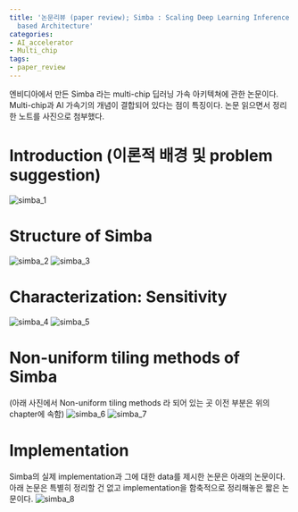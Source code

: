 ```yaml
---
title: '논문리뷰 (paper review); Simba : Scaling Deep Learning Inference with Multi-chip-module
  based Architecture'
categories:
- AI_accelerator
- Multi_chip
tags:
- paper_review
---
```


엔비디아에서 만든 Simba 라는 multi-chip 딥러닝 가속 아키텍쳐에 관한 논문이다. Multi-chip과 AI 가속기의 개념이 결합되어 있다는 점이 특징이다. 논문 읽으면서 정리한 노트를 사진으로 첨부했다. 
# Introduction (이론적 배경 및 problem suggestion)
![simba_1](https://github.com/dhkwon03/dhkwon03.github.io/assets/83265598/7d8c85a0-d84f-4b21-bdf3-9c225d510962)
# Structure of Simba
![simba_2](https://github.com/dhkwon03/dhkwon03.github.io/assets/83265598/f881a304-d01b-4767-b733-1a26cc1ded7b)
![simba_3](https://github.com/dhkwon03/dhkwon03.github.io/assets/83265598/0a160812-5b44-42c7-a41d-e6d5c7d8b0ee)
# Characterization: Sensitivity
![simba_4](https://github.com/dhkwon03/dhkwon03.github.io/assets/83265598/56dc72ef-9e6f-417b-9529-2453585e5f8b)
![simba_5](https://github.com/dhkwon03/dhkwon03.github.io/assets/83265598/cdac8da2-6fb4-4606-b069-e6f5f9c7c7d6)
# Non-uniform tiling methods of Simba
(아래 사진에서 Non-uniform tiling methods 라 되어 있는 곳 이전 부분은 위의 chapter에 속함)
![simba_6](https://github.com/dhkwon03/dhkwon03.github.io/assets/83265598/daa98163-12ac-4bc7-b0c8-8ebec6005868)
![simba_7](https://github.com/dhkwon03/dhkwon03.github.io/assets/83265598/039bf157-a83e-41b9-b166-71ba48ff4b33)
# Implementation
Simba의 실제 implementation과 그에 대한 data를 제시한 논문은 아래의 논문이다. 아래 논문은 특별히 정리할 건 없고 implementation을 함축적으로 정리해놓은 짧은 논문이다. 
![simba_8](https://github.com/dhkwon03/dhkwon03.github.io/assets/83265598/a8bf86ec-d186-4e9b-9fae-8c984e908353)

